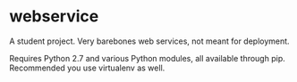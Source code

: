 webservice
==========

A student project. Very barebones web services, not meant for deployment.

Requires Python 2.7 and various Python modules, all available through pip. Recommended you use virtualenv as well. 
